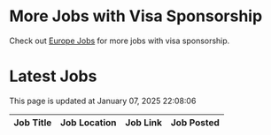 # More Jobs with Visa Sponsorship

Check out [Europe Jobs](https://github.com/sureshparimi/europejobs#latest-jobs) for more jobs with visa sponsorship.

# Latest Jobs

This page is updated at January 07, 2025 22:08:06

| Job Title | Job Location | Job Link | Job Posted |
| --- | --- | --- | --- |
